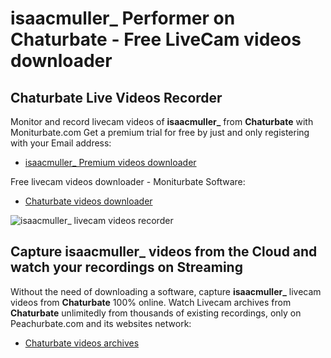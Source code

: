 # isaacmuller_ Performer on Chaturbate - Free LiveCam videos downloader

## Chaturbate Live Videos Recorder

Monitor and record livecam videos of **isaacmuller_** from **Chaturbate** with Moniturbate.com
Get a premium trial for free by just and only registering with your Email address:
* [isaacmuller_ Premium videos downloader](https://moniturbate.com/request-demo-licence-key.html)

Free livecam videos downloader - Moniturbate Software:
* [Chaturbate videos downloader](https://moniturbate.com/moniturbate-download-software.html)

![isaacmuller_ livecam videos recorder](https://peachurnet.com/templates/moniturbate-software.png)


## Capture isaacmuller_ videos from the Cloud and watch your recordings on Streaming

Without the need of downloading a software, capture **isaacmuller_** livecam videos from **Chaturbate** 100% online.
Watch Livecam archives from **Chaturbate** unlimitedly from thousands of existing recordings, only on Peachurbate.com and its websites network:
* [Chaturbate videos archives](https://peachurnet.com/)